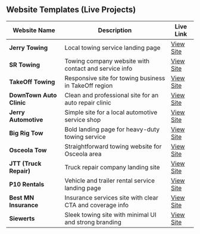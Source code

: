 ## Website Templates (Live Projects)

| Website Name             | Description                                              | Live Link                                       |
| ------------------------ | -------------------------------------------------------- | ----------------------------------------------- |
| **Jerry Towing**         | Local towing service landing page                        | [View Site](https://www.jerrystowing.co)        |
| **SR Towing**            | Towing company website with contact and service info     | [View Site](https://www.srtowingwi.com/)        |
| **TakeOff Towing**       | Responsive site for towing business in TakeOff region    | [View Site](https://www.takeofftowing.com/)     |
| **DownTown Auto Clinic** | Clean and professional site for an auto repair clinic    | [View Site](https://www.downtownautoclinic.com) |
| **Jerry Automotive**     | Simple site for a local automotive service shop          | [View Site](https://www.jerrysautowi.com/)      |
| **Big Rig Tow**          | Bold landing page for heavy-duty towing service          | [View Site](https://www.brtow.com/)             |
| **Osceola Tow**          | Straightforward towing website for Osceola area          | [View Site](https://www.osceolatow.com/)        |
| **JTT (Truck Repair)**   | Truck repair company landing site                        | [View Site](https://www.jerrystruckrepair.com/) |
| **P10 Rentals**          | Vehicle and trailer rental service landing page          | [View Site](https://www.p10rentals.com/)        |
| **Best MN Insurance**    | Insurance services site with clear CTA and coverage info | [View Site](https://www.bestmninsurance.com/)   |
| **Siewerts**             | Sleek towing site with minimal UI and strong branding    | [View Site](https://siewerts.vercel.app/)       |
